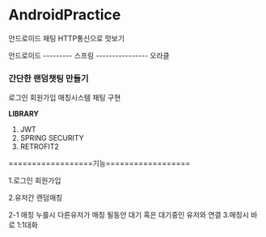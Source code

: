 # AndroidPractice
안드로이드 채팅 HTTP통신으로 맛보기

안드로이드 --------- 스프링 ---------------- 오라클

### 간단한 랜덤챗팅 만들기
로그인
회원가입 
매칭시스템
 채팅 구현

**LIBRARY**
1. JWT
2. SPRING SECURITY
3. RETROFIT2

==================기능==================

1.로그인 회원가입

2.유저간 랜덤매칭

 2-1 매칭 누를시 다른유저가 매칭 될동안 대기 혹은 대기중인 유저와 연결
3.매칭시 바로 1:1대화

